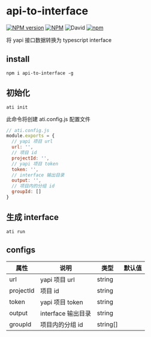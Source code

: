 # api-to-interface
[![NPM version](https://img.shields.io/npm/v/api-to-interface.svg)](https://npmjs.org/package/api-to-interface)
[![NPM](https://img.shields.io/npm/l/api-to-interface)](./LECENSE)
![David](https://img.shields.io/david/psaren/api-to-interface)
[![npm](https://img.shields.io/npm/dm/api-to-interface)](https://www.npmjs.com/package/api-to-interface)

将 yapi 接口数据转换为 typescript interface

## install
``` 
npm i api-to-interface -g
```

## 初始化
```
ati init 
```
此命令将创建 ati.config.js 配置文件

``` js
// ati.config.js
module.exports = {
  // yapi 项目 url
  url: '',
  // 项目 id
  projectId: '',
  // yapi 项目 token
  token: '',
  // interface 输出目录
  output: '',
  // 项目内的分组 id
  groupId: []
}
```

## 生成 interface
```
ati run
```

## configs
| 属性      | 说明               | 类型     | 默认值 |
| --------- | ------------------ | -------- | ------ |
| url       | yapi 项目 url      | string   |        |
| projectId | 项目 id            | string   |        |
| token     | yapi 项目 token    | string   |        |
| output    | interface 输出目录 | string   |        |
| groupId   | 项目内的分组 id    | string[] |        |